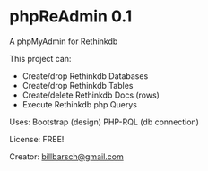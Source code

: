 # phpReAdmin 0.1
A phpMyAdmin for Rethinkdb

This project can:
- Create/drop Rethinkdb Databases
- Create/drop Rethinkdb Tables
- Create/delete Rethinkdb Docs (rows)
- Execute Rethinkdb php Querys

Uses:
Bootstrap (design)
PHP-RQL (db connection)

License: FREE!

Creator:
billbarsch@gmail.com
